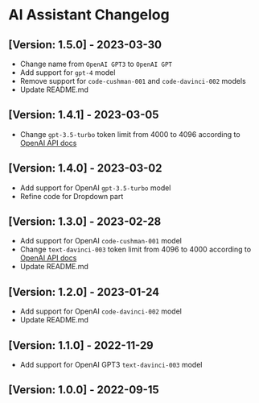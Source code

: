 # AI Assistant Changelog

## [Version: 1.5.0] - 2023-03-30

- Change name from `OpenAI GPT3` to `OpenAI GPT`
- Add support for `gpt-4` model
- Remove support for `code-cushman-001` and `code-davinci-002` models
- Update README.md

## [Version: 1.4.1] - 2023-03-05

- Change `gpt-3.5-turbo` token limit from 4000 to 4096 according to [OpenAI API docs](https://platform.openai.com/docs/models/gpt-3-5)

## [Version: 1.4.0] - 2023-03-02

- Add support for OpenAI `gpt-3.5-turbo` model
- Refine code for Dropdown part

## [Version: 1.3.0] - 2023-02-28

- Add support for OpenAI `code-cushman-001` model
- Change `text-davinci-003` token limit from 4096 to 4000 according to [OpenAI API docs](https://platform.openai.com/docs/models/gpt-3)
- Update README.md

## [Version: 1.2.0] - 2023-01-24

- Add support for OpenAI `code-davinci-002` model
- Update README.md

## [Version: 1.1.0] - 2022-11-29

- Add support for OpenAI GPT3 `text-davinci-003` model

## [Version: 1.0.0] - 2022-09-15
